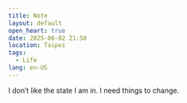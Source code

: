 ```yaml
---
title: Note
layout: default
open_heart: true
date: 2025-06-02 21:58
location: Taipei
tags: 
  - Life
lang: en-US
---
```


I don’t like the state I am in. I need things to change.
